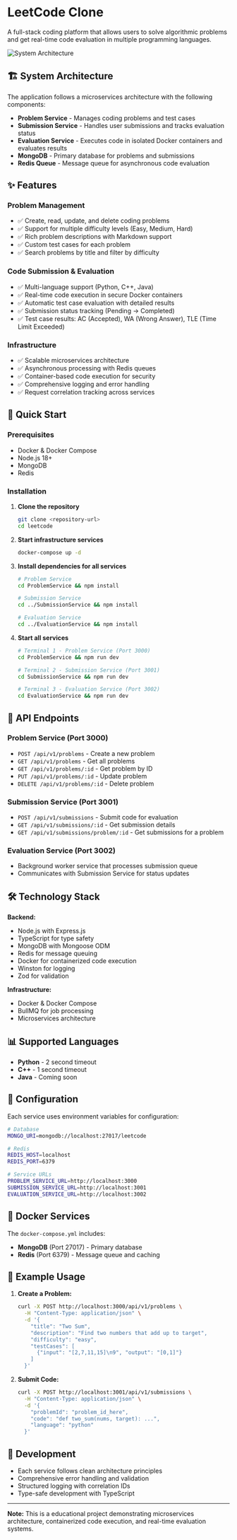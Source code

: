 # LeetCode Clone

A full-stack coding platform that allows users to solve algorithmic problems and get real-time code evaluation in multiple programming languages.

![System Architecture](./images/Screenshot%202025-09-01%20at%2012.21.32%20AM.png)

## 🏗️ System Architecture

The application follows a microservices architecture with the following components:

- **Problem Service** - Manages coding problems and test cases
- **Submission Service** - Handles user submissions and tracks evaluation status
- **Evaluation Service** - Executes code in isolated Docker containers and evaluates results
- **MongoDB** - Primary database for problems and submissions
- **Redis Queue** - Message queue for asynchronous code evaluation

## ✨ Features

### Problem Management

- ✅ Create, read, update, and delete coding problems
- ✅ Support for multiple difficulty levels (Easy, Medium, Hard)
- ✅ Rich problem descriptions with Markdown support
- ✅ Custom test cases for each problem
- ✅ Search problems by title and filter by difficulty

### Code Submission & Evaluation

- ✅ Multi-language support (Python, C++, Java)
- ✅ Real-time code execution in secure Docker containers
- ✅ Automatic test case evaluation with detailed results
- ✅ Submission status tracking (Pending → Completed)
- ✅ Test case results: AC (Accepted), WA (Wrong Answer), TLE (Time Limit Exceeded)

### Infrastructure

- ✅ Scalable microservices architecture
- ✅ Asynchronous processing with Redis queues
- ✅ Container-based code execution for security
- ✅ Comprehensive logging and error handling
- ✅ Request correlation tracking across services

## 🚀 Quick Start

### Prerequisites

- Docker & Docker Compose
- Node.js 18+
- MongoDB
- Redis

### Installation

1. **Clone the repository**

   ```bash
   git clone <repository-url>
   cd leetcode
   ```

2. **Start infrastructure services**

   ```bash
   docker-compose up -d
   ```

3. **Install dependencies for all services**

   ```bash
   # Problem Service
   cd ProblemService && npm install

   # Submission Service
   cd ../SubmissionService && npm install

   # Evaluation Service
   cd ../EvaluationService && npm install
   ```

4. **Start all services**

   ```bash
   # Terminal 1 - Problem Service (Port 3000)
   cd ProblemService && npm run dev

   # Terminal 2 - Submission Service (Port 3001)
   cd SubmissionService && npm run dev

   # Terminal 3 - Evaluation Service (Port 3002)
   cd EvaluationService && npm run dev
   ```

## 📡 API Endpoints

### Problem Service (Port 3000)

- `POST /api/v1/problems` - Create a new problem
- `GET /api/v1/problems` - Get all problems
- `GET /api/v1/problems/:id` - Get problem by ID
- `PUT /api/v1/problems/:id` - Update problem
- `DELETE /api/v1/problems/:id` - Delete problem

### Submission Service (Port 3001)

- `POST /api/v1/submissions` - Submit code for evaluation
- `GET /api/v1/submissions/:id` - Get submission details
- `GET /api/v1/submissions/problem/:id` - Get submissions for a problem

### Evaluation Service (Port 3002)

- Background worker service that processes submission queue
- Communicates with Submission Service for status updates

## 🛠️ Technology Stack

**Backend:**

- Node.js with Express.js
- TypeScript for type safety
- MongoDB with Mongoose ODM
- Redis for message queuing
- Docker for containerized code execution
- Winston for logging
- Zod for validation

**Infrastructure:**

- Docker & Docker Compose
- BullMQ for job processing
- Microservices architecture

## 📊 Supported Languages

- **Python** - 2 second timeout
- **C++** - 1 second timeout
- **Java** - Coming soon

## 🔧 Configuration

Each service uses environment variables for configuration:

```bash
# Database
MONGO_URI=mongodb://localhost:27017/leetcode

# Redis
REDIS_HOST=localhost
REDIS_PORT=6379

# Service URLs
PROBLEM_SERVICE_URL=http://localhost:3000
SUBMISSION_SERVICE_URL=http://localhost:3001
EVALUATION_SERVICE_URL=http://localhost:3002
```

## 🐳 Docker Services

The `docker-compose.yml` includes:

- **MongoDB** (Port 27017) - Primary database
- **Redis** (Port 6379) - Message queue and caching

## 📝 Example Usage

1. **Create a Problem:**

   ```bash
   curl -X POST http://localhost:3000/api/v1/problems \
     -H "Content-Type: application/json" \
     -d '{
       "title": "Two Sum",
       "description": "Find two numbers that add up to target",
       "difficulty": "easy",
       "testCases": [
         {"input": "[2,7,11,15]\n9", "output": "[0,1]"}
       ]
     }'
   ```

2. **Submit Code:**

   ```bash
   curl -X POST http://localhost:3001/api/v1/submissions \
     -H "Content-Type: application/json" \
     -d '{
       "problemId": "problem_id_here",
       "code": "def two_sum(nums, target): ...",
       "language": "python"
     }'
   ```

## 🏁 Development

- Each service follows clean architecture principles
- Comprehensive error handling and validation
- Structured logging with correlation IDs
- Type-safe development with TypeScript

---

**Note:** This is a educational project demonstrating microservices architecture, containerized code execution, and real-time evaluation systems.
